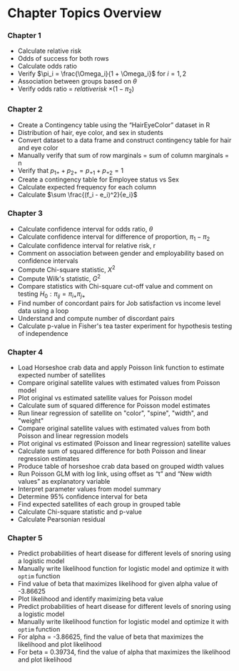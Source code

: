 # Chapter Topics Overview

### Chapter 1

- Calculate relative risk
- Odds of success for both rows
- Calculate odds ratio
- Verify $\pi_i = \frac{\Omega_i}{1 + \Omega_i}$ for $i = 1, 2$
- Association between groups based on $\theta$
- Verify odds ratio = $relative risk$ $\times \left( 1 - \pi_2 \right)$

### Chapter 2

- Create a Contingency table using the “HairEyeColor” dataset in R
- Distribution of hair, eye color, and sex in students
- Convert dataset to a data frame and construct contingency table for hair and eye color
- Manually verify that sum of row marginals = sum of column marginals = n
- Verify that $p_{1+} + p_{2+} = p_{+1} + p_{+2} = 1$
- Create a contingency table for Employee status vs Sex
- Calculate expected frequency for each column
- Calculate $\sum \frac{(f_i - e_i)^2}{e_i}$

### Chapter 3

- Calculate confidence interval for odds ratio, $\theta$
- Calculate confidence interval for difference of proportion, $\pi_1 - \pi_2$
- Calculate confidence interval for relative risk, r
- Comment on association between gender and employability based on confidence intervals
- Compute Chi-square statistic, $X^2$
- Compute Wilk's statistic, $G^2$
- Compare statistics with Chi-square cut-off value and comment on testing $H_0: \pi_{ij} = \pi_{i+} \pi_{j+}$
- Find number of concordant pairs for Job satisfaction vs income level data using a loop
- Understand and compute number of discordant pairs
- Calculate p-value in Fisher's tea taster experiment for hypothesis testing of independence

### Chapter 4

- Load Horseshoe crab data and apply Poisson link function to estimate expected number of satellites
- Compare original satellite values with estimated values from Poisson model
- Plot original vs estimated satellite values for Poisson model
- Calculate sum of squared difference for Poisson model estimates
- Run linear regression of satellite on "color", "spine", "width", and "weight"
- Compare original satellite values with estimated values from both Poisson and linear regression models
- Plot original vs estimated (Poisson and linear regression) satellite values
- Calculate sum of squared difference for both Poisson and linear regression estimates
- Produce table of horseshoe crab data based on grouped width values
- Run Poisson GLM with log link, using offset as “t” and “New width values” as explanatory variable
- Interpret parameter values from model summary
- Determine 95% confidence interval for beta
- Find expected satellites of each group in grouped table
- Calculate Chi-square statistic and p-value
- Calculate Pearsonian residual

### Chapter 5

- Predict probabilities of heart disease for different levels of snoring using a logistic model
- Manually write likelihood function for logistic model and optimize it with `optim` function
- Find value of beta that maximizes likelihood for given alpha value of -3.86625
- Plot likelihood and identify maximizing beta value
- Predict probabilities of heart disease for different levels of snoring using a logistic model
- Manually write likelihood function for logistic model and optimize it with `optim` function
- For alpha = -3.86625, find the value of beta that maximizes the likelihood and plot likelihood
- For beta = 0.39734, find the value of alpha that maximizes the likelihood and plot likelihood
